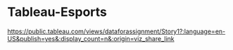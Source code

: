 # Tableau-Esports
https://public.tableau.com/views/dataforassignment/Story1?:language=en-US&publish=yes&:display_count=n&:origin=viz_share_link
